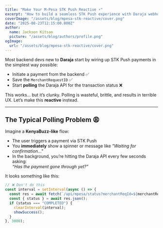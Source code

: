 ```yaml
---
title: "Make Your M-Pesa STK Push Reactive ⚡"
excerpt: "How to build a seamless STK Push experience with Daraja webhooks, and sockets."
coverImage: "/assets/blog/mpesa-stk-reactive/cover.png"
date: "2025-08-23T12:15:00.000Z"
author:
  name: Jackson Kitsao
  picture: "/assets/blog/authors/profile.png"
ogImage:
  url: "/assets/blog/mpesa-stk-reactive/cover.png"
---
```


Most backend devs new to **Daraja** start by wiring up STK Push payments in the simplest way possible:

- Initiate a payment from the backend ✅
- Save the `MerchantRequestID` ✅
- Start **polling** the Daraja API for the transaction status ❌

This works… but it’s clunky. Polling is wasteful, brittle, and results in terrible UX. Let’s make this **reactive** instead.

---

## The Typical Polling Problem 😩

Imagine a **KenyaBuzz-like** flow:

- The user triggers a payment via STK Push
- You **immediately** show a spinner or message like _"Waiting for confirmation…"_
- In the background, you’re hitting the Daraja API every few seconds asking:  
  _“Has the payment gone through yet?”_

It looks something like this:

```ts
// ❌ Don't do this
const interval = setInterval(async () => {
  const res = await fetch(`/api/mpesa/status?merchantReqId=${merchantReqId}`);
  const { status } = await res.json();
  if (status === "COMPLETED") {
    clearInterval(interval);
    showSuccess();
  }
}, 3000);
```
